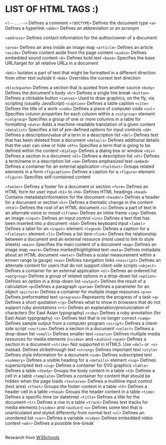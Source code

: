 # LIST OF HTML TAGS :)

<div style="dislpay: flex; flex-direction: column;">

`<!--...-->` Defines a comment
`<!DOCTYPE>` Defines the document type
`<a>` Defines a hyperlink
`<abbr>` Defines an abbreviation or an acronym

`<address>` Defines contact information for the author/owner of a document

`<area>` Defines an area inside an image map
`<article>` Defines an article
`<aside>` Defines content aside from the page content
`<audio>` Defines embedded sound content
`<b>` Defines bold text
`<base>` Specifies the base URL/target for all relative URLs in a document

`<bdi>` Isolates a part of text that might be formatted in a different direction from other text outside it
`<bdo>` Overrides the current text direction

`<blockquote>` Defines a section that is quoted from another source
`<body>` Defines the document's body
`<br>` Defines a single line break
`<button>` Defines a clickable button
`<canvas>` Used to draw graphics, on the fly, via scripting (usually JavaScript)
`<caption>` Defines a table caption
`<cite>` Defines the title of a work
`<code>` Defines a piece of computer code
`<col>` Specifies column properties for each column within a `<colgroup>` element
`<colgroup>` Specifies a group of one or more columns in a table for formatting
`<data>` Adds a machine-readable translation of a given content
`<datalist>` Specifies a list of pre-defined options for input controls
`<dd>` Defines a description/value of a term in a description list
`<del>` Defines text that has been deleted from a document
`<details>` Defines additional details that the user can view or hide
`<dfn>` Specifies a term that is going to be defined within the content
`<dialog>` Defines a dialog box or window
`<div>` Defines a section in a document
`<dl>` Defines a description list
`<dt>` Defines a term/name in a description list
`<em>` Defines emphasized text
`<embed>` Defines a container for an external application
`<fieldset>` Groups related elements in a form
`<figcaption>` Defines a caption for a `<figure>` element
`<figure>` Specifies self-contained content

`<footer>` Defines a footer for a document or section
`<form>` Defines an HTML form for user input
`<h1>` to `<h6>` Defines HTML headings
`<head>` Contains metadata/information for the document
`<header>` Defines a header for a document or section
`<hr>` Defines a thematic change in the content
`<html>` Defines the root of an HTML document
`<i>` Defines a part of text in an alternate voice or mood
`<iframe>` Defines an inline frame
`<img>` Defines an image
`<input>` Defines an input control
`<ins>` Defines a text that has been inserted into a document
`<kbd>` Defines keyboard input
`<label>` Defines a label for an `<input>` element
`<legend>` Defines a caption for a `<fieldset>` element
`<li>` Defines a list item
`<link>` Defines the relationship between a document and an external resource (most used to link to style sheets)
`<main>` Specifies the main content of a document
`<map>` Defines an image map
`<mark>` Defines marked/highlighted text
`<meta>` Defines metadata about an HTML document
`<meter>` Defines a scalar measurement within a known range (a gauge)
`<nav>` Defines navigation links
`<noscript>` Defines an alternate content for users that do not support client-side scripts
`<object>` Defines a container for an external application
`<ol>` Defines an ordered list
`<optgroup>` Defines a group of related options in a drop-down list
`<option>` Defines an option in a drop-down list
`<output>` Defines the result of a calculation
`<p>`Defines a paragraph
`<param>` Defines a parameter for an object
`<picture>` Defines a container for multiple image resources
`<pre>` Defines preformatted text
`<progress>` Represents the progress of a task
`<q>` Defines a short quotation
`<rp>` Defines what to show in browsers that do not support ruby annotations
`<rt>` Defines an explanation/pronunciation of characters (for East Asian typography)
`<ruby>` Defines a ruby annotation (for East Asian typography)
`<s>` Defines text that is no longer correct
`<samp>` Defines sample output from a computer program
`<script>` Defines a client-side script
`<section>` Defines a section in a document
`<select>` Defines a drop-down list
`<small>` Defines smaller text
`<source>` Defines multiple media resources for media elements (`<video>` and `<audio>`)
`<span>` Defines a section in a document
`<strike>` Not supported in HTML5. Use `<del>` or` <s>` instead.
Defines strikethrough text
`<strong>` Defines important text
`<style>` Defines style information for a document
`<sub>` Defines subscripted text
`<summary>` Defines a visible heading for a `<details>` element
`<sup>` Defines superscripted text
`<svg>` Defines a container for SVG graphics
`<table>` Defines a table
`<tbody>` Groups the body content in a table
`<td>` Defines a cell in a table
`<template>` Defines a container for content that should be hidden when the page loads
`<textarea>` Defines a multiline input control (text area)
`<tfoot>` Groups the footer content in a table
`<th>` Defines a header cell in a table
`<thead>` Groups the header content in a table
`<time>` Defines a specific time (or datetime)
`<title>` Defines a title for the document
`<tr>` Defines a row in a table
`<track>` Defines text tracks for media elements (`<video>` and `<audio>`)
`<u>` Defines some text that is unarticulated and styled differently from normal text
`<ul>` Defines an unordered list
`<var>` Defines a variable
`<video>` Defines embedded video content
`<wbr>` Defines a possible line-break`

## </div>

Research from <a href="[http://](https://www.w3schools.com/TAGS/default.asp)">W3Schools</a>
